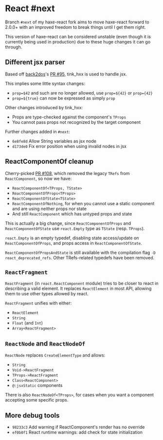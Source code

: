 # React #next

Branch `#next` of my haxe-react fork aims to move haxe-react forward to 2.0.0+
with an improved freedom to break things until I get them right.

This version of haxe-react can be considered unstable (even though it is
currently being used in production) due to these huge changes it can go through.

## Different jsx parser

Based off [back2dos](https://github.com/back2dos)'s
[PR #95](https://github.com/massiveinteractive/haxe-react/pull/95), tink_hxx is
used to handle jsx.

This implies some little syntax changes:
* `prop=$42` and such are no longer allowed, use `prop=${42}` or `prop={42}`
* `prop=${true}` can now be expressed as simply `prop`

Other changes introduced by tink_hxx:
* Props are type-checked against the component's `TProps`
* You cannot pass props not recognized by the target component

Further changes added in `#next`:
* `6e8fe8d` Allow String variables as jsx node
* `d173de0` Fix error position when using invalid nodes in jsx

## ReactComponentOf cleanup

Cherry-picked
[PR #108](https://github.com/massiveinteractive/haxe-react/pull/108), which
removed the legacy `TRefs` from `ReactComponent`, so now we have:
* `ReactComponentOf<TProps, TState>`
* `ReactComponentOfProps<TProps>`
* `ReactComponentOfState<TState>`
* `ReactComponentOfNothing`, for when you cannot use a static component and are
 using neither props nor state
* And still `ReactComponent` which has untyped props and state

This is actually a big change, since `ReactComponentOfProps` and
`ReactComponentOfState` use `react.Empty` type as `TState` (resp. `TProps`).

`react.Empty` is an empty typedef, disabling state access/update on
`ReactComponentOfProps`, and props access in `ReactComponentOfState`.

`ReactComponentOfPropsAndState` is still available with the compilation flag
`-D react_deprecated_refs`. Other TRefs-related typedefs have been removed.

## `ReactFragment`

`ReactFragment` (in `react.ReactComponent` module) tries to be closer to react
in describing a valid element. It replaces `ReactElement` in most API, allowing
them to use other types allowed by react.

`ReactFragment` unifies with either:
* `ReactElement`
* `String`
* `Float` (and `Int`)
* `Array<ReactFragment>`

## `ReactNode` and `ReactNodeOf`

`ReactNode` replaces `CreateElementType` and allows:
* `String`
* `Void->ReactFragment`
* `TProps->ReactFragment`
* `Class<ReactComponent>`
* `@:jsxStatic` components

There is also `ReactNodeOf<TProps>`, for cases when you want a component
accepting some specific props.

## More debug tools

* `98233c3` Add warning if ReactComponent's render has no override
* `ef0b0f1` React runtime warnings: add check for state initialization
